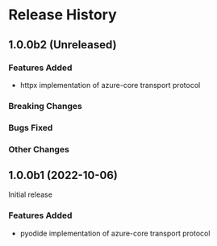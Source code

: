 # Release History

## 1.0.0b2 (Unreleased)

### Features Added
- httpx implementation of azure-core transport protocol

### Breaking Changes

### Bugs Fixed

### Other Changes

## 1.0.0b1 (2022-10-06)

Initial release

### Features Added

- pyodide implementation of azure-core transport protocol
